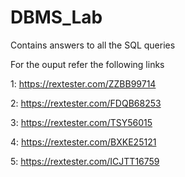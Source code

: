 # DBMS_Lab

Contains answers to all the SQL queries

For the ouput refer the following links

1: https://rextester.com/ZZBB99714

2: https://rextester.com/FDQB68253

3: https://rextester.com/TSY56015

4: https://rextester.com/BXKE25121

5: https://rextester.com/ICJTT16759

